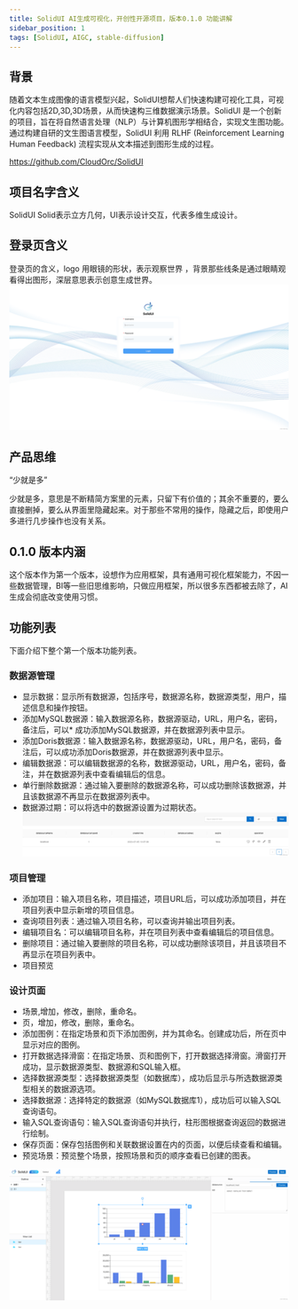 ```yaml
---
title: SolidUI AI生成可视化，开创性开源项目，版本0.1.0 功能讲解
sidebar_position: 1
tags: [SolidUI, AIGC, stable-diffusion]
---
```


## 背景
随着文本生成图像的语言模型兴起，SolidUI想帮人们快速构建可视化工具，可视化内容包括2D,3D,3D场景，从而快速构三维数据演示场景。SolidUI 是一个创新的项目，旨在将自然语言处理（NLP）与计算机图形学相结合，实现文生图功能。通过构建自研的文生图语言模型，SolidUI 利用 RLHF (Reinforcement Learning Human Feedback) 流程实现从文本描述到图形生成的过程。

https://github.com/CloudOrc/SolidUI

## 项目名字含义
SolidUI  Solid表示立方几何，UI表示设计交互，代表多维生成设计。

## 登录页含义

登录页的含义，logo 用眼镜的形状，表示观察世界 ，背景那些线条是通过眼睛观看得出图形，深层意思表示创意生成世界。
![在这里插入图片描述](/blog/home.png)


## 产品思维

“少就是多”

少就是多，意思是不断精简方案里的元素，只留下有价值的；其余不重要的，要么直接删掉，要么从界面里隐藏起来。对于那些不常用的操作，隐藏之后，即使用户多进行几步操作也没有关系。
## 0.1.0 版本内涵
这个版本作为第一个版本，设想作为应用框架，具有通用可视化框架能力，不因一些数据管理，BI等一些旧思维影响，只做应用框架，所以很多东西都被去除了，AI生成会彻底改变使用习惯。

## 功能列表

下面介绍下整个第一个版本功能列表。
### 数据源管理

* 显示数据：显示所有数据源，包括序号，数据源名称，数据源类型，用户，描述信息和操作按钮。
* 添加MySQL数据源：输入数据源名称，数据源驱动，URL，用户名，密码，备注后，可以*
  成功添加MySQL数据源，并在数据源列表中显示。
* 添加Doris数据源：输入数据源名称，数据源驱动，URL，用户名，密码，备注后，可以成功添加Doris数据源，并在数据源列表中显示。
* 编辑数据源：可以编辑数据源的名称，数据源驱动，URL，用户名，密码，备注，并在数据源列表中查看编辑后的信息。
* 单行删除数据源：通过输入要删除的数据源名称，可以成功删除该数据源，并且该数据源不再显示在数据源列表中。
* 数据源过期：可以将选中的数据源设置为过期状态。
  ![在这里插入图片描述](/blog/datasource.png)

### 项目管理

* 添加项目：输入项目名称，项目描述，项目URL后，可以成功添加项目，并在项目列表中显示新增的项目信息。
* 查询项目列表：通过输入项目名称，可以查询并输出项目列表。
* 编辑项目名：可以编辑项目名称，并在项目列表中查看编辑后的项目信息。
* 删除项目：通过输入要删除的项目名称，可以成功删除该项目，并且该项目不再显示在项目列表中。
* 项目预览


### 设计页面

* 场景,增加，修改，删除，重命名。
* 页，增加，修改，删除，重命名。
* 添加图例：在指定场景和页下添加图例，并为其命名。创建成功后，所在页中显示对应的图例。
* 打开数据选择滑窗：在指定场景、页和图例下，打开数据选择滑窗。滑窗打开成功，显示数据源类型、数据源和SQL输入框。
* 选择数据源类型：选择数据源类型（如数据库），成功后显示与所选数据源类型相关的数据源选项。
* 选择数据源：选择特定的数据源（如MySQL数据库1），成功后可以输入SQL查询语句。
* 输入SQL查询语句：输入SQL查询语句并执行，柱形图根据查询返回的数据进行绘制。
* 保存页面：保存包括图例和关联数据设置在内的页面，以便后续查看和编辑。
* 预览场景：预览整个场景，按照场景和页的顺序查看已创建的图表。

![在这里插入图片描述](/blog/desgin.png)